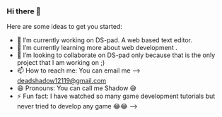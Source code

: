 ### Hi there 👋

<!--
**Dead-Shadow-12119/Dead-Shadow-12119** is a ✨ _special_ ✨ repository because its `README.md` (this file) appears on your GitHub profile.
-->
Here are some ideas to get you started:

- 🔭 I’m currently working on DS-pad. A web based text editor. 
- 🌱 I’m currently learning more about web development . 
- 👯 I’m looking to collaborate on DS-pad only because that is the only project that I am working on ;)
- 📫 How to reach me: You can email me --> deadshadow12119@gmail.com
- 😄 Pronouns: You can call me Shadow 😅
- ⚡ Fun fact: I have watched so many game development tutorials but never tried to develop any game 😂😂
-->
